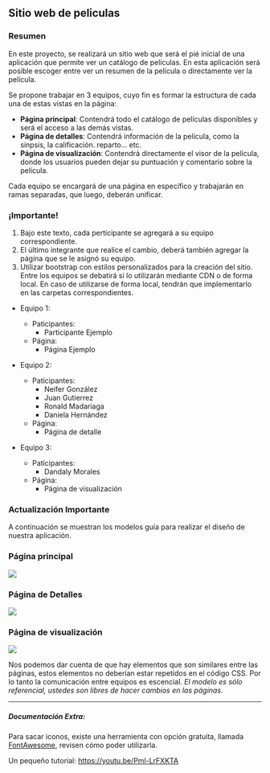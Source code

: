 ## Sitio web de peliculas
### Resumen
En este proyecto, se realizará un sitio web que será el pié inicial de una aplicación que permite ver un catálogo de películas. En esta aplicación será posible escoger entre ver un resumen de la película o directamente ver la película.

Se propone trabajar en 3 equipos, cuyo fin es formar la estructura de cada una de estas vistas en la página:
- **Página principal**: Contendrá todo el catálogo de películas disponibles y será el acceso a las demás vistas.
- **Página de detalles**: Contendrá información de la película, como la sinpsis, la calificación. reparto... etc.
- **Página de visualización**: Contendrá directamente el visor de la película, donde los usuarios pueden dejar su puntuación y comentario sobre la película.

Cada equipo se encargará de una página en específico y trabajarán en ramas separadas, que luego, deberán unificar.

### ¡Importante!
1. Bajo este texto, cada perticipante se agregará a su equipo correspondiente.
2. El último integrante que realice el cambio, deberá también agregar la página que se le asignó su equipo.
3. Utilizar bootstrap con estilos personalizados para la creación del sitio. Entre los equipos se debatirá si lo utilizarán mediante CDN o de forma local. En caso de utilizarse de forma local, tendrán que implementarlo en las carpetas correspondientes.

- Equipo 1:
	- Paticipantes:
 		- Participante Ejemplo
 	- Página:
 		- Página Ejemplo

- Equipo 2:
	- Paticipantes:
 		- Neifer González
 		- Juan Gutierrez
 		- Ronald Madariaga
 		- Daniela Hernández
 	- Página:
 		- Página de detalle

- Equipo 3:
	- Paticipantes:
 		- Dandaly Morales
 	- Página:
 		- Página de visualización


### Actualización Importante
A continuación se muestran los modelos guía para realizar el diseño de nuestra aplicación.

### Página principal
![](https://i.imgur.com/84oFbP9.png)

### Página de Detalles
![](https://i.imgur.com/wRuxIdE.png)

### Página de visualización
![](https://i.imgur.com/iOfQkHi.png)

Nos podemos dar cuenta de que hay elementos que son similares entre las páginas, estos elementos no deberían estar repetidos en el código CSS. Por lo tanto la comunicación entre equipos es escencial.
*El modelo es sólo referencial, ustedes son libres de hacer cambios en las páginas.*

------------
##### Documentación Extra:
Para sacar iconos, existe una herramienta con opción gratuita, llamada [FontAwesome](https://fontawesome.com/ "FontAwesome"), revisen cómo poder utilizarla.

Un pequeño tutorial:
https://youtu.be/Pml-LrFXKTA
